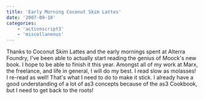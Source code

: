```yaml
---
title: 'Early Morning Coconut Skim Lattes'
date: '2007-09-10'
categories:
    - 'actionscript3'
    - 'miscellaneous'
---
```


Thanks to Coconut Skim Lattes and the early mornings spent at Alterra Foundry, I've been able to actually start reading the genius of Moock's new book. I hope to be able to finish it this year. Amongst all of my work at Marx, the freelance, and life in general, I will do my best. I read slow as molasses! I re-read as well! That's what I need to do to make it stick. I already have a good understanding of a lot of as3 concepts because of the as3 Cookbook, but I need to get back to the roots!
